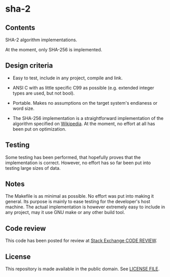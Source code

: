 # sha-2

## Contents

SHA-2 algorithm implementations.

At the moment, only SHA-256 is implemented.

## Design criteria

- Easy to test, include in any project, compile and link.

- ANSI C with as little specific C99 as possible (e.g. extended
  integer types are used, but not bool).

- Portable. Makes no assumptions on the target system's endianess or
  word size.

- The SHA-256 implementation is a straightforward implementation of
  the algorithm specified on
  [Wikipedia](https://en.wikipedia.org/wiki/SHA-2). At the moment,
  no effort at all has been put on optimization.

## Testing

Some testing has been performed, that hopefully proves that the
implementation is correct. However, no effort has so far been put into
testing large sizes of data.

## Notes

The Makefile is as minimal as possible. No effort was put into making
it general. Its purpose is mainly to ease testing for the developer's
host machine. The actual implementation is however extremely easy to
include in any project, may it use GNU make or any other build tool.

## Code review

This code has been posted for review at [Stack Exchange CODE
REVIEW](https://codereview.stackexchange.com/questions/182812/self-contained-sha-256-implementation-in-c).

## License

This repository is made available in the public domain. See [LICENSE
FILE](LICENSE).
